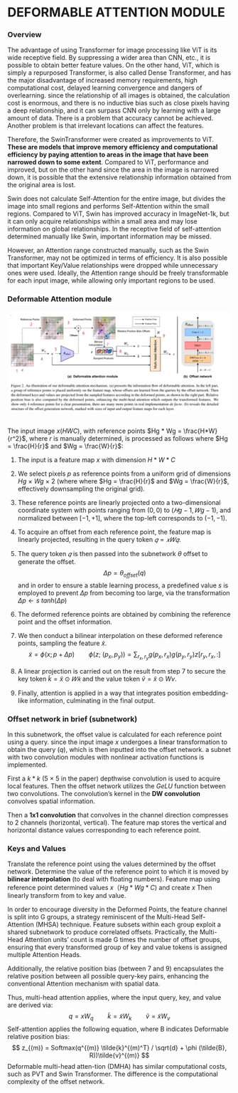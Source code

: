 # DEFORMABLE ATTENTION MODULE

### Overview
The advantage of using Transformer for image processing like ViT is its wide receptive field. By suppressing a wider area than CNN, etc., it is possible to obtain better feature values. On the other hand, ViT, which is simply a repurposed Transformer, is also called Dense Transformer, and has the major disadvantage of increased memory requirements, high computational cost, delayed learning convergence and dangers of overlearning. since the relationship of all images is obtained, the calculation cost is enormous, and there is no inductive bias such as close pixels having a deep relationship, and it can surpass CNN only by learning with a large amount of data. There is a problem that accuracy cannot be achieved. Another problem is that irrelevant locations can affect the features.

Therefore, the SwinTransformer were created as improvements to ViT. **These are models that improve memory efficiency and computational efficiency by paying attention to areas in the image that have been narrowed down to some extent**. Compared to ViT, performance and improved, but on the other hand since the area in the image is narrowed down, it is possible that the extensive relationship information obtained from the original area is lost.

Swin does not calculate Self-Attention for the entire image, but divides the image into small regions and performs Self-Attention within the small regions. Compared to ViT, Swin has improved accuracy in ImageNet-1k, but it can only acquire relationships within a small area and may lose information on global relationships. In the receptive field of self-attention determined manually like Swin, important information may be missed.

However, an Attention range constructed manually, such as the Swin Transformer, may not be optimized in terms of efficiency. It is also possible that important Key/Value relationships were dropped while unnecessary ones were used. Ideally, the Attention range should be freely transformable for each input image, while allowing only important regions to be used.

### Deformable Attention module
<div style = "text-align:center";>
<img src="./docs/images/De-attn-module/de-attn.png", alt="Deformable Attention Module" >
</div>
&nbsp;

The input image  $x (H W C)$, with reference points $Hg * Wg = \frac{H*W}{r^2}$, where $r$ is manually determined, is processed as follows where $Hg = \frac{H}{r}$ and $Wg = \frac{W}{r}$:
1. The input is a feature map $x$ with dimension $H*W*C$
    &nbsp;
2. We select pixels $p$ as reference points from a uniform grid of dimensions $Hg$ × $Wg$ × 2 (where where $Hg = \frac{H}{r}$ and $Wg = \frac{W}{r}$, effectively downsampling the original grid).
    &nbsp;
3. These reference points are linearly projected onto a two-dimensional coordinate system with points ranging from $(0,0)$ to $(𝐻g - 1, 𝑊g - 1)$, and normalized between $[-1, +1]$, where the top-left corresponds to $(-1,-1)$.
    &nbsp;
4. To acquire an offset from each reference point, the feature map is linearly projected, resulting in the query token $𝑞 = 𝑥𝑊𝑞$.
5. The query token $𝑞$ is then passed into the subnetwork $\theta$ offset to generate the offset.
    $$
    \Delta p = \theta_{offset}(q)
    $$
and in order to ensure a stable learning process, a predefined value $s$ is employed to prevent $\Delta p$ from becoming too large, via the transformation $\Delta p \leftarrow s \: tanh(\Delta p)$
    &nbsp;
6. The deformed reference points are obtained by combining the reference point and the offset information.
    &nbsp;
7. We then conduct a bilinear interpolation on these deformed reference points, sampling the feature $\tilde{x}$.
    $$
    \tilde{x} = \phi(x; p + \Delta p) \qquad \phi(z; \: (p_x, p_y)) = \sum_{r_x, r_y}g(p_x, r_x)g(p_y, r_y)z[r_y,r_x,:]
    $$
   
8. A linear projection is carried out on the result from step 7 to secure the key token $\tilde{k} = \tilde{x}\odot 𝑊𝑘$ and the value token $\tilde{v} = \tilde{x} \odot Wv$.
    &nbsp;
9.  Finally, attention is applied in a way that integrates position embedding-like information, culminating in the final output.

### Offset network in brief (subnetwork)
In this subnetwork, the offset value is calculated for each reference point using a query. since the input image $x$ undergoes a linear transformation to obtain the query $(q)$, which is then inputted into the offset network. a subnet with two convolution modules with nonlinear activation functions is implemented.

First a $k*k$ (5 × 5 in the paper) depthwise convolution is used to acquire local features. Then the offset network utilizes the $GeLU$ function between two convolutions. The convolution’s kernel in the **DW convolution** convolves spatial information.

Then a **1x1 convolution** that convolves in the channel direction compresses to 2 channels (horizontal, vertical). The feature map stores the vertical and horizontal distance values corresponding to each reference point.

### Keys and Values
Translate the reference point using the values ​​determined by the offset network. Determine the value of the reference point to which it is moved by **bilinear interpolation** (to deal with floating numbers). Feature map using reference point determined values $x（Hg*Wg*C)$ and create $x$ Then linearly transform from to key and value.

In order to encourage diversity in the Deformed Points, the feature channel is split into G groups, a strategy reminiscent of the Multi-Head Self-Attention (MHSA) technique. Feature subsets within each group exploit a shared subnetwork to produce correlated offsets. Practically, the Multi-Head Attention units’ count is made G times the number of offset groups, ensuring that every transformed group of key and value tokens is assigned multiple Attention Heads.

Additionally, the relative position bias (between 7 and 9) encapsulates the relative position between all possible query-key pairs, enhancing the conventional Attention mechanism with spatial data.

Thus, multi-head attention applies, where the input query, key, and value are derived via:
    $$
    q = xW_q \qquad \tilde{k} = \tilde{x}W_k \qquad \tilde{v} = \tilde{x}W_v
    $$
Self-attention applies the following equation, where B indicates Deformable relative position bias:
    $$
    z_{(m)} = Softmax(q^{(m)} \tilde{k}^{(m)^T} / \sqrt{d} + \phi (\tilde{B}, R))\tilde{v}^{(m)}
    $$
Deformable multi-head atten-tion (DMHA) has similar computational costs, such as PVT and Swin Transformer. The difference is the computational complexity of the offset network.
